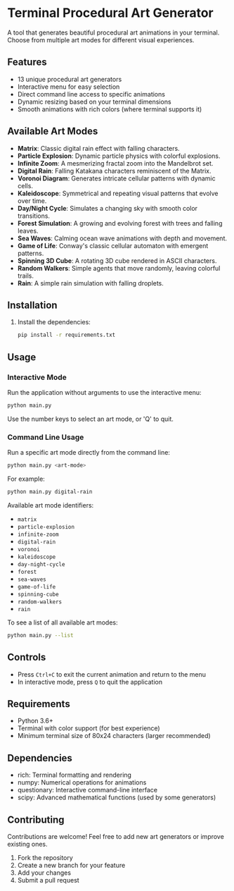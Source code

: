 # Terminal Procedural Art Generator

A tool that generates beautiful procedural art animations in your terminal. Choose from multiple art modes for different visual experiences.

## Features

- 13 unique procedural art generators
- Interactive menu for easy selection
- Direct command line access to specific animations
- Dynamic resizing based on your terminal dimensions
- Smooth animations with rich colors (where terminal supports it)

## Available Art Modes

- **Matrix**: Classic digital rain effect with falling characters.
- **Particle Explosion**: Dynamic particle physics with colorful explosions.
- **Infinite Zoom**: A mesmerizing fractal zoom into the Mandelbrot set.
- **Digital Rain**: Falling Katakana characters reminiscent of the Matrix.
- **Voronoi Diagram**: Generates intricate cellular patterns with dynamic cells.
- **Kaleidoscope**: Symmetrical and repeating visual patterns that evolve over time.
- **Day/Night Cycle**: Simulates a changing sky with smooth color transitions.
- **Forest Simulation**: A growing and evolving forest with trees and falling leaves.
- **Sea Waves**: Calming ocean wave animations with depth and movement.
- **Game of Life**: Conway's classic cellular automaton with emergent patterns.
- **Spinning 3D Cube**: A rotating 3D cube rendered in ASCII characters.
- **Random Walkers**: Simple agents that move randomly, leaving colorful trails.
- **Rain**: A simple rain simulation with falling droplets.

## Installation

1. Install the dependencies:
   ```bash
   pip install -r requirements.txt
   ```

## Usage

### Interactive Mode

Run the application without arguments to use the interactive menu:
```bash
python main.py
```

Use the number keys to select an art mode, or 'Q' to quit.

### Command Line Usage

Run a specific art mode directly from the command line:

```bash
python main.py <art-mode>
```

For example:
```bash
python main.py digital-rain
```

Available art mode identifiers:
- `matrix`
- `particle-explosion`
- `infinite-zoom`
- `digital-rain`
- `voronoi`
- `kaleidoscope`
- `day-night-cycle`
- `forest`
- `sea-waves`
- `game-of-life`
- `spinning-cube`
- `random-walkers`
- `rain`

To see a list of all available art modes:
```bash
python main.py --list
```

## Controls

- Press `Ctrl+C` to exit the current animation and return to the menu
- In interactive mode, press `Q` to quit the application

## Requirements

- Python 3.6+
- Terminal with color support (for best experience)
- Minimum terminal size of 80x24 characters (larger recommended)

## Dependencies

- rich: Terminal formatting and rendering
- numpy: Numerical operations for animations
- questionary: Interactive command-line interface
- scipy: Advanced mathematical functions (used by some generators)

## Contributing

Contributions are welcome! Feel free to add new art generators or improve existing ones.

1. Fork the repository
2. Create a new branch for your feature
3. Add your changes
4. Submit a pull request
